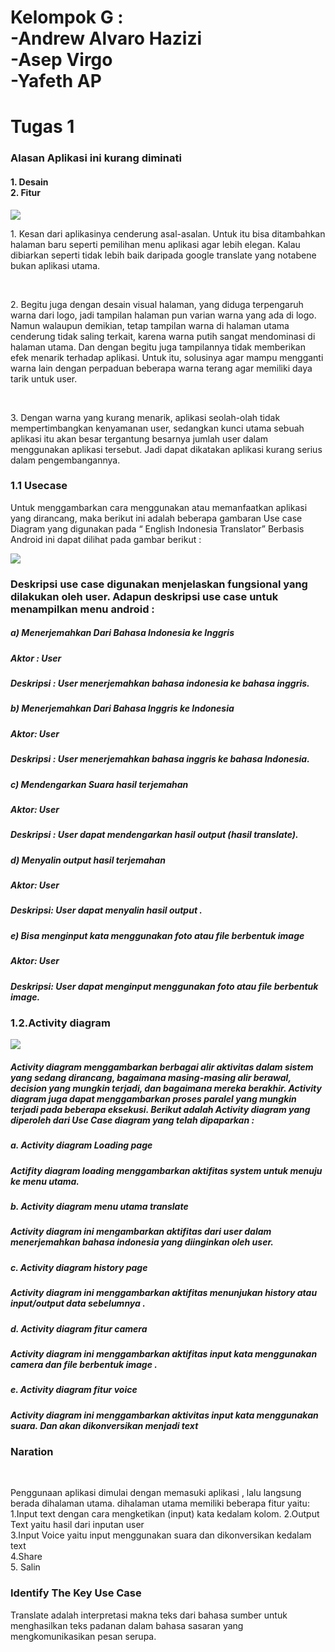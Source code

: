 <h1> Kelompok G :<br> -Andrew Alvaro Hazizi <br> -Asep Virgo  <br> -Yafeth AP </h1>

# Tugas 1

<h3> Alasan Aplikasi ini kurang diminati </h3>
<h4> 1. Desain <br> 
2. Fitur </h4>

<img src="https://github.com/AlvaroBinAndrew/kelompok-g-hci/blob/hw2/Task%201/Screenshot_20201011_103127.jpg" >
<p> 1. Kesan dari aplikasinya cenderung asal-asalan. Untuk itu bisa ditambahkan halaman baru seperti pemilihan menu aplikasi agar lebih elegan. Kalau dibiarkan seperti tidak lebih baik daripada google translate yang notabene bukan aplikasi utama. </p> <br>
<p> 2.	Begitu juga dengan desain visual halaman, yang diduga terpengaruh warna dari logo, jadi tampilan halaman pun varian warna yang ada di logo. Namun walaupun demikian, tetap tampilan warna di halaman  utama cenderung tidak saling terkait, karena warna putih sangat mendominasi di halaman utama. Dan dengan begitu juga tampilannya tidak memberikan efek menarik terhadap aplikasi. Untuk itu, solusinya agar mampu mengganti warna lain dengan perpaduan beberapa warna terang agar memiliki daya tarik untuk user.
 </p> <br>
<p> 3.	Dengan warna yang kurang menarik, aplikasi seolah-olah tidak mempertimbangkan kenyamanan user, sedangkan kunci utama sebuah aplikasi itu akan besar tergantung besarnya jumlah user dalam menggunakan aplikasi tersebut. Jadi dapat dikatakan aplikasi kurang serius dalam pengembangannya. </p>


###       1.1 Usecase 
<p> Untuk menggambarkan cara menggunakan atau memanfaatkan aplikasi yang dirancang, maka berikut ini adalah beberapa gambaran Use case Diagram yang digunakan pada “ English Indonesia Translator” Berbasis Android ini dapat dilihat pada gambar berikut : </p>

<img src="https://github.com/AlvaroBinAndrew/kelompok-g-hci/blob/hw2/Task%201/Usecase.png">
 
### Deskripsi use case digunakan menjelaskan fungsional yang dilakukan oleh user. Adapun deskripsi use case untuk menampilkan menu android : 


#####  a)	Menerjemahkan Dari Bahasa Indonesia ke Inggris
#####  Aktor : User 
##### Deskripsi : User menerjemahkan bahasa indonesia ke bahasa inggris.

##### b)	Menerjemahkan Dari Bahasa Inggris ke Indonesia
##### Aktor: User 
##### Deskripsi : User menerjemahkan bahasa inggris ke bahasa Indonesia.

##### c)	Mendengarkan Suara hasil terjemahan 
##### Aktor: User 
##### Deskripsi : User dapat mendengarkan hasil output (hasil translate).

##### d)	Menyalin output hasil terjemahan
##### Aktor: User
##### Deskripsi: User dapat menyalin hasil output .


##### e)	Bisa menginput kata menggunakan foto atau file berbentuk image 
##### Aktor: User 
##### Deskripsi: User dapat menginput menggunakan foto atau file berbentuk image.


###     1.2.Activity diagram 
<img src="https://github.com/AlvaroBinAndrew/kelompok-g-hci/blob/hw2/Task%201/ProjectMap.png">
 
##### Activity diagram menggambarkan berbagai alir aktivitas dalam sistem yang sedang dirancang, bagaimana masing-masing alir berawal, decision yang mungkin terjadi, dan bagaimana mereka berakhir. Activity diagram juga dapat menggambarkan proses paralel yang mungkin terjadi pada beberapa eksekusi. Berikut adalah Activity diagram yang diperoleh dari Use Case diagram yang telah dipaparkan :

##### a.	Activity diagram Loading page 
##### Actifity diagram loading menggambarkan aktifitas system untuk menuju ke menu utama.

##### b.	Activity diagram menu utama translate 
##### Activity diagram ini mengambarkan aktifitas dari user dalam menerjemahkan bahasa indonesia yang diinginkan oleh user.

##### c.	Activity diagram history page 
##### Activity diagram ini menggambarkan aktifitas menunjukan history atau input/output data sebelumnya .

##### d.	Activity diagram fitur camera 
##### Activity diagram ini menggambarkan aktifitas input kata menggunakan camera dan file berbentuk image .

##### e.	Activity diagram fitur voice 
##### Activity diagram ini menggambarkan aktivitas input kata menggunakan suara. Dan akan dikonversikan menjadi text
 
 <h3> Naration </h3>
<br><p> Penggunaan aplikasi dimulai dengan memasuki aplikasi , lalu langsung berada dihalaman utama. dihalaman utama memiliki beberapa fitur yaitu: <br> 
 1.Input text dengan cara mengketikan (input) kata kedalam kolom.
 2.Output Text yaitu hasil dari inputan user  <br>
 3.Input Voice yaitu input menggunakan suara dan dikonversikan kedalam text<br>
 4.Share <br> 
 5. Salin  <p>
 <h3> Identify The Key Use Case </h3>
 <p> Translate adalah interpretasi makna teks dari bahasa sumber untuk menghasilkan teks padanan dalam bahasa sasaran yang mengkomunikasikan pesan serupa. </p>
 
 
 
 
 
 
 
 

